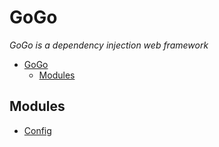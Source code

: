 # GoGo

*GoGo is a dependency injection web framework*

- [GoGo](#gogo)
  - [Modules](#modules)

## Modules
- [Config](https://github.com/dangduoc08/gogo/tree/master/modules/config)
